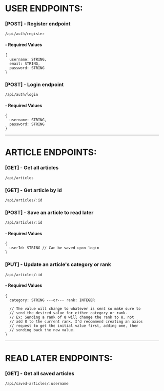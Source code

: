 # USER ENDPOINTS:
### [**POST**] **- Register endpoint**
```
/api/auth/register
```
#### - Required Values
```
{
  username: STRING,
  email: STRING,
  password: STRING
}
```

### [**POST**] **- Login endpoint**
```
/api/auth/login
```
#### - Required Values
```
{
  username: STRING,
  password: STRING
}
```
-------------------------------------------
# ARTICLE ENDPOINTS:
### [**GET**] **- Get all articles**
```
/api/articles
```

### [**GET**] **- Get article by id**
```
/api/articles/:id
```

### [**POST**] **- Save an article to read later**
```
/api/articles/:id
```
#### - Required Values
```
{
  userId: STRING // Can be saved upon login
}
```

### [**PUT**] **- Update an article's category or rank**
```
/api/articles/:id
```
#### - Required Values
```
{
  category: STRING ---or--- rank: INTEGER
  
  // The value will change to whatever is sent so make sure to 
  // send the desired value for either category or rank.
  // Ex: Sending a rank of 8 will change the rank to 8, not
  // add 8 to the current rank. I'd recommend creating an axios 
  // request to get the initial value first, adding one, then 
  // sending back the new value.
}
```
-------------------------------------------
# READ LATER ENDPOINTS:
### [**GET**] **- Get all saved articles**
```
/api/saved-articles/:username
```
